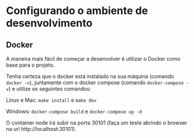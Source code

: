 # Configurando o ambiente de desenvolvimento

## Docker

A maneira mais fácil de começar a desenvolver é utilizar o Docker como base para o projeto.

Tenha certeza que o docker está instalado na sua máquina (comando `docker -v`), juntamente com o docker compose (comando `docker-compose -v`) e utilize os seguintes comandos:

Linux e Mac: ```make install``` e ```make dev```

Windows: ```docker-compose build``` e ```docker-compose up -d```

O container node irá subir na porta 30101 (faça um teste abrindo o browser na url http://localhost:30101).
